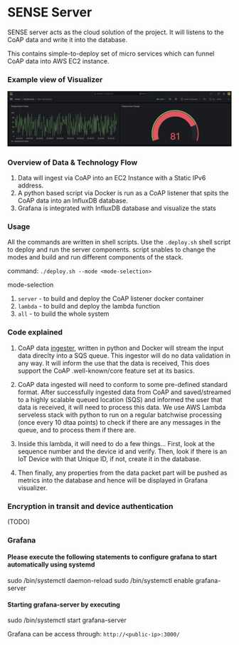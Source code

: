 SENSE Server
============

SENSE server acts as the cloud solution of the project. It will listens to the CoAP data and write it into the database. 

This contains simple-to-deploy set of micro services which can funnel CoAP data into AWS EC2 instance.

### Example view of Visualizer

![Visualizer](../../images/visualizer.png)

### Overview of Data & Technology Flow

1. Data will ingest via CoAP into an EC2 Instance with a Static IPv6 address.
2. A python based script via Docker is run as a CoAP listener that spits the CoAP data into an InfluxDB database. 
3. Grafana is integrated with InfluxDB database and visualize the stats

### Usage

All the commands are written in shell scripts. Use the `.deploy.sh` shell script to deploy and run the server components. script snables to change the modes and build and run different components of the stack.

command:
```./deploy.sh --mode <mode-selection>```

mode-selection
1. `server` - to build and deploy the CoAP listener docker container
2. `lambda` - to build and deploy the lambda function
3. `all` - to build the whole system

### Code explained

1. CoAP data [ingester](./coap_server.py), written in python and Docker will stream the input data direclty into a SQS queue.
This ingestor will do no data validation in any way. It will inform the use that the data is received, This does support the CoAP .well-known/core feature set at its basics.

2. CoAP data ingested will need to conform to some pre-defined standard format. After successfully ingested data from CoAP and saved/streamed to a highly scalable queued location (SQS) and  informed the user that data is received, it will need to process this data. We use AWS Lambda serveless stack with python to run on a regular batchwise processing (once every 10 dtaa points) to check if there are any messages in the queue, and to process them if there are.

4. Inside this lambda, it will need to do a few things...
First, look at the sequence number and the device id and verify.
Then, look if there is an IoT Device with that Unique ID, if not, create it in the database.

5. Then finally, any properties from the data packet part will be pushed as metrics into the database and hence will be displayed in Grafana visualizer.


### Encryption in transit and device authentication

(TODO)

### Grafana

#### Please execute the following statements to configure grafana to start automatically using systemd
 sudo /bin/systemctl daemon-reload
 sudo /bin/systemctl enable grafana-server
#### Starting grafana-server by executing
 sudo /bin/systemctl start grafana-server

 Grafana can be access through: `http://<public-ip>:3000/`
